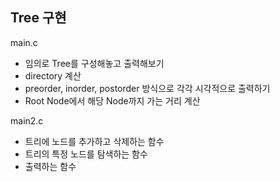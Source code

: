 ## Tree 구현

main.c

- 임의로 Tree를 구성해놓고 출력해보기
- directory 계산
- preorder, inorder, postorder 방식으로 각각 시각적으로 출력하기
- Root Node에서 해당 Node까지 가는 거리 계산



main2.c

- 트리에 노드를 추가하고 삭제하는 함수
- 트리의 특정 노드를 탐색하는 함수
- 출력하는 함수